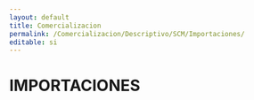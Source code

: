 ```yaml
---
layout: default
title: Comercializacion
permalink: /Comercializacion/Descriptivo/SCM/Importaciones/
editable: si
---
```


# IMPORTACIONES

